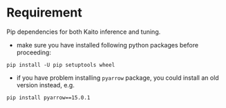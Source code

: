 # Requirement

Pip dependencies for both Kaito inference and tuning.
 - make sure you have installed following python packages before proceeding:
```console
pip install -U pip setuptools wheel
```

 - if you have problem installing `pyarrow` package, you could install an old version instead, e.g.
```console
pip install pyarrow==15.0.1
```

